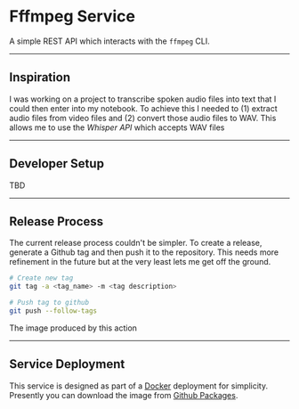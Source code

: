 # Fffmpeg Service

A simple REST API which interacts with the `ffmpeg` CLI.

---
## Inspiration

I was working on a project to transcribe spoken audio files into text that I could then enter into my notebook.  To achieve this I needed to (1) extract audio files from video files and (2) convert those audio files to WAV.  This allows me to use the _Whisper API_ which accepts WAV files

---
## Developer Setup

TBD

---
## Release Process

The current release process couldn't be simpler.  To create a release, generate a Github tag and then push it to the repository.  This needs more refinement in the future but at the very least lets me get off the ground.

```sh
# Create new tag
git tag -a <tag_name> -m <tag description>

# Push tag to github
git push --follow-tags
```

The image produced by this action

---
## Service Deployment

This service is designed as part of a [Docker](https://docs.docker.com/reference/) deployment for simplicity.  Presently you can download the image from [Github Packages](https://github.com/tkottke90/ffmpeg-api/pkgs/container/ffmpeg-api).